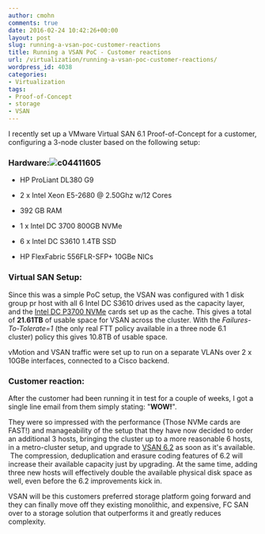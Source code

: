 ```yaml
---
author: cmohn
comments: true
date: 2016-02-24 10:42:26+00:00
layout: post
slug: running-a-vsan-poc-customer-reactions
title: Running a VSAN PoC - Customer reactions
url: /virtualization/running-a-vsan-poc-customer-reactions/
wordpress_id: 4038
categories:
- Virtualization
tags:
- Proof-of-Concept
- storage
- VSAN
---
```


I recently set up a VMware Virtual SAN 6.1 Proof-of-Concept for a customer, configuring a 3-node cluster based on the following setup:
<!--more-->


### Hardware:![c04411605](/img/c04411605-300x225.png)

  * HP ProLiant DL380 G9

  * 2 x Intel Xeon E5-2680 @ 2.50Ghz w/12 Cores

  * 392 GB RAM

  * 1 x Intel DC 3700 800GB NVMe

  * 6 x Intel DC S3610 1.4TB SSD

  * HP FlexFabric 556FLR-SFP+ 10GBe NICs


### Virtual SAN Setup:

Since this was a simple PoC setup, the VSAN was configured with 1 disk group pr host with all 6 Intel DC S3610 drives used as the capacity layer, and the [Intel DC P3700 NVMe](http://www.intel.com/content/www/us/en/solid-state-drives/intel-ssd-dc-family-for-pcie.html) cards set up as the cache. This gives a total of **21.61TB** of usable space for VSAN across the cluster. With the _Failures-To-Tolerate=1_ (the only real FTT policy available in a three node 6.1 cluster) policy this gives 10.8TB of usable space.

vMotion and VSAN traffic were set up to run on a separate VLANs over 2 x 10GBe interfaces, connected to a Cisco backend.



### Customer reaction:



After the customer had been running it in test for a couple of weeks, I got a single line email from them simply stating: "**WOW!**".

They were so impressed with the performance (Those NVMe cards are FAST!) and manageability of the setup that they have now decided to order an additional 3 hosts, bringing the cluster up to a more reasonable 6 hosts, in a metro-cluster setup, and upgrade to [VSAN 6.2](https://www.vmware.com/products/whats-new-virtual-san) as soon as it's available.  The compression, deduplication and erasure coding features of 6.2 will increase their available capacity just by upgrading. At the same time, adding three new hosts will effectively double the available physical disk space as well, even before the 6.2 improvements kick in.

VSAN will be this customers preferred storage platform going forward and they can finally move off they existing monolithic, and expensive, FC SAN over to a storage solution that outperforms it and greatly reduces complexity.
